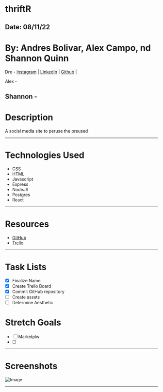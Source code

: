 # thriftR

## Date: 08/11/22

# By: Andres Bolivar, Alex Campo, nd Shannon Quinn

Dre - [Instagram](http://www.instagram.com/dredose) | [LinkedIn](http://www.linkedin.com/in/drebolivar) | [Github](http://www.github.com/drebolivar) |

Alex - 

Shannon - 
---

# Description

A social media site to peruse the preused

---

# Technologies Used

- CSS
- HTML
- Javascript
- Express
- NodeJS
- Postgres
- React

---

# Resources

- [GitHub](https://github.com/drebolivar/Nostalgia_Game)
- [Trello](http://trello.com/b/0vZOQpqf/nostalgia-game)

---

# Task Lists

- [x] Finalize Name
- [x] Create Trello Board
- [x] Commit GitHub repository
- [ ] Create assets
- [ ] Determine Aesthetic

# Stretch Goals

- [ ] Marketplw
- [ ] 

---
# Screenshots

![Image]()

---
